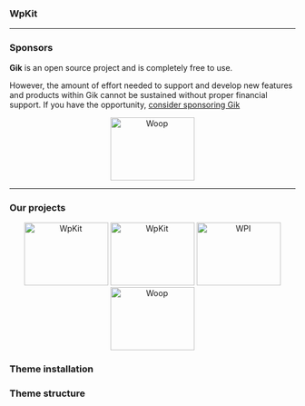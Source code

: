 ### WpKit

___

### Sponsors

**Gik** is an open source project and is completely free to use.

However, the amount of effort needed to support and develop new features and products within Gik cannot be sustained
without proper financial support. If you have the
opportunity, [consider sponsoring Gik](https://github.com/sponsors/gikwp)

<div align="center">
<a href="https://wordpress.com/"><img src="https://gikwp.com/cdn/wp-logo.svg" width="148" height="111" alt="Woop" /></a>
</div>

___

### Our projects

<div align="center">
<a href="https://gikwp.com/"><img src="https://gikwp.com/cdn/gk-logo.svg" width="148" height="111" alt="WpKit" /></a>
<a href="https://github.com/gikwp/wpkit"><img src="https://gikwp.com/cdn/wk-logo.svg" width="148" height="111" alt="WpKit" /></a>
<a href="#"><img src="https://gikwp.com/cdn/wi-logo.svg" width="148" height="111" alt="WPI" /></a>
<a href="#"><img src="https://gikwp.com/cdn/wo-logo.svg" width="148" height="111" alt="Woop" /></a>
</div>

### Theme installation

### Theme structure

